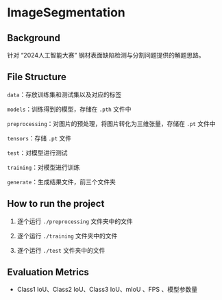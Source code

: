 # ImageSegmentation

## Background

针对 “2024人工智能大赛” 钢材表面缺陷检测与分割问题提供的解题思路。 

## File Structure

`data`：存放训练集和测试集以及对应的标签

`models`：训练得到的模型，存储在 `.pth` 文件中

`preprocessing`：对图片的预处理，将图片转化为三维张量，存储在 `.pt` 文件中

`tensors`：存储 `.pt` 文件

`test`：对模型进行测试

`training`：对模型进行训练

`generate`：生成结果文件，前三个文件夹

## How to run the project

1. 逐个运行 `./preprocessing` 文件夹中的文件

2. 逐个运行 `./training` 文件夹中的文件

3. 逐个运行 `./test` 文件夹中的文件

## Evaluation Metrics

- Class1 IoU、Class2 IoU、Class3 IoU、mIoU 、FPS 、模型参数量

